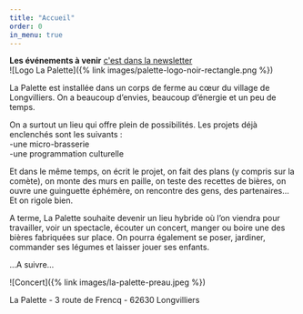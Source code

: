 ```yaml
---
title: "Accueil"
order: 0
in_menu: true
---
```

<div id="fb-root"></div>
<script async defer crossorigin="anonymous" src="https://connect.facebook.net/fr_FR/sdk.js#xfbml=1&version=v23.0"></script>

**Les événements à venir** <a href="https://mailchi.mp/lapalette.org/lagazetteno3-2032?e=202a69079a" target="_blank">c'est dans la newsletter</a>
<br>
![Logo La Palette]({% link images/palette-logo-noir-rectangle.png %})
<br>

La Palette est installée dans un corps de ferme au cœur du village de Longvilliers.
On a beaucoup d’envies, beaucoup d’énergie et un peu de temps.  

On a surtout un lieu qui offre plein de possibilités.
Les projets déjà enclenchés sont les suivants :   
-une micro-brasserie  
-une programmation culturelle  

Et dans le même temps, on écrit le projet, on fait des plans (y compris sur la comète), on monte des murs en paille, on teste des recettes de bières, on ouvre une guinguette éphémère, on rencontre des gens, des partenaires…
Et on rigole bien.

A terme, La Palette souhaite devenir un lieu hybride où l’on viendra pour travailler, voir un spectacle, écouter un concert, manger ou boire une des bières fabriquées sur place. On pourra également se poser, jardiner, commander ses légumes et laisser jouer ses enfants. 

…A suivre…

<div class="fb-page" 
data-href="https://www.facebook.com/profile.php?id=100090895787563"
data-width="380" 
data-hide-cover="false"
data-show-facepile="false"></div>

![Concert]({% link images/la-palette-preau.jpeg %})



La Palette - 3 route de Frencq - 62630 Longvilliers 